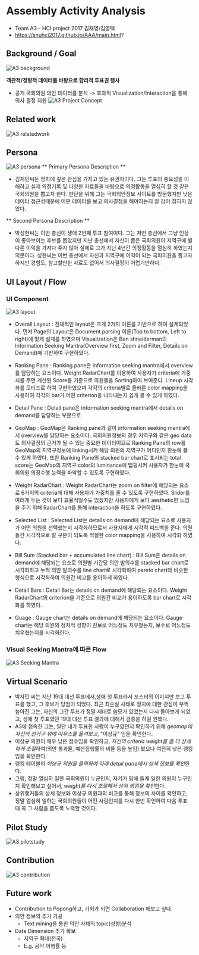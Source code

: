 # Assembly Activity Analysis
* Team A3 - HCI project 2017 김재영/김영택
* https://snuhci2017.github.io/AAA/main.html?

## Background / Goal
![A3 background](http://snuhci2017.github.io/AAA/report/background.png)

**객관적/정량적 데이터를 바탕으로 합리적 투표권 행사**
 - 공개 국회의원 의안 데이터를 분석 -> 효과적 Visualization/Interaction을 통해 의사 결정 지원
![A3 Project Concept](http://snuhci2017.github.io/AAA/report/concept.png)

## Related work
![A3 relatedwork](http://snuhci2017.github.io/AAA/report/relatedwork.png)

## Persona
![A3 persona](http://snuhci2017.github.io/AAA/report/persona.png)
** Primary Persona Description **
* 김재민씨는 정치에 깊은 관심을 가지고 있는 유권자이다. 그는 투표의 중요성을 이해하고 실제 의정기록 및 다양한 자료들을 바탕으로 의정활동을 열심히 할 것 같은 국회의원을 뽑고자 한다. 
판단을 위해 그는 국회의안정보 사이트를 방문했지만 낮은 데이터 접근성때문에 어떤 데이터를 보고 의사결정을 해야하는지 잘 감이 잡히지 않았다.

** Second Persona Description **
* 박성현씨는 이번 총선이 생애 2번째 투표 참여이다. 그는 저번 총선에서 그냥 인상이 좋아보이는 후보를 뽑았지만 지난 총선에서 자신이 뽑은 국회의원이 지역구에 별다른 이익을 가져다 주지 않아 실제로 그가 지난 4년간 의정활동을 열심히 하였는지 의문이다.
성현씨는 이번 총선에서 자신과 지역구에 이익이 되는 국회의원을 뽑고자 하지만 경험도, 참고할만한 자료도 없어서 의사결정이 어렵기만하다.

## UI Layout / Flow
### UI Component
![A3 layout](http://snuhci2017.github.io/AAA/report/layout.png)
* Overall Layout
 : 전체적인 layout은 크게 2가지 이론을 기반으로 하여 설계되었다. 
 먼저 Page의 Layout은 Document parsing 이론(Top to bottom, Left to right)에 맞게 설계를 하였으며 Visualization은 Ben shneiderman의 Information Seeking Mantra(Overview first, Zoom and Filter, Details on Demand)에 기반하여 구현하였다.

* Ranking Pane
 : Ranking pane은 information seeking mantra에서 overview를 담당하는 요소이다. Weight RadarChart를 이용하여 사용자가 criteria에 가중치를 주면 계산된 Score를 기준으로 의원들을 Sorting하여 보여준다. Lineup 시각화를 모티프로 하여 구현하였으며 각각의 criteria별로 올바른 color mapping을 사용하여 각각의 bar가 어떤 criterion을 나타내는지 쉽게 볼 수 있게 하였다. 
* Detail Pane
 : Detail pane은 information seeking mantra에서 details on demand를 담당하는 부분으로 
* GeoMap
 : GeoMap은 Ranking pane과 같이 information seeking mantra에서 overview를 담당하는 요소이다. 국회의원정보의 경우 지역구와 같은 geo data도 의사결정의 근거가 될 수 있는 중요한 데이터이므로 Ranking Pane의 row를 GeoMap의 지역구정보에 linking시켜 해당 의원의 지역구가 어디인지 한눈에 볼 수 있게 하였다. 또한 Ranking Pane의 stacked bar chart로 표시되는 total score는 GeoMap의 지역구 color의 luminance에 맵핑시켜 사용자가 한눈에 국회의원 의정수행 능력을 파악할 수 있도록 구현하였다.
* Weight RadarChart
 : Weight RadarChart는 zoom on filter에 해당되는 요소로 6가지의 criteria에 대해 사용자가 가중치를 줄 수 있도록 구현하였다. Slider를 여러개 두는 것이 보다 효율적일수도 있겠지만 사용자에게 보다 aesthetic한 느낌을 주기 위해 RadarChart를 통해 interaction을 하도록 구현하였다. 
* Selected List
 : Selected List는 details on demand에 해당되는 요소로 사용자가 어떤 의원을 선택했는지 시각화하므로서 사용자에게 시각적 피드백을 준다. 의원들간 시각적으로 잘 구분이 되도록 적절한 color mapping을 사용하여 시각화 하였다.
* Bill Sum (Stacked bar + accumulated line chart)
 : Bill Sum은 details on demand에 해당되는 요소로 의원별 기간당 의안 발의수를 stacked bar chart로 시각화하고 누적 의안 발의수를 line chart로 시각화하여 pareto chart와 비슷한 형식으로 시각화하여 의원간 비교를 용이하게 하였다.  
* Detail Bars
 : Detail Bar는 details on demand에 해당되는 요소이다. Weight RadarChart의 criterion을 기준으로 의원간 비교가 용이하도록 bar chart로 시각화를 하였다.
* Guage
 : Gauge chart는 details on demand에 해당되는 요소이다. Gauge chart는 해당 의원의 정치적 성향이 진보로 어느정도 치우쳤는지, 보수로 어느정도 치우쳤는지를 시각화한다. 

### Visual Seeking Mantra에 따른 Flow
![A3 Seeking Mantra](http://snuhci2017.github.io/AAA/report/mantra.png)

## Virtual Scenario
* 박자민 씨는 지난 19대 대선 투표에서,생애 첫 투표라서 포스터의 이미지만 보고 투표를 했고, 그 후보가 당첨이 되었다. 최근 최순실 사태로 정치에 대한 관심이 부쩍 높아진 그는, 자신의 그간 투표가 정말 제대로 쓸모가 있었는지 다시 돌아보게 되었고, 생애 첫 투표였던 19대 대선 투표 결과에 대해서 검증을 하길 원했다.
* A3에 접속한 그는, 일단 내가 투표한 사람이 누구였던지 확인하기 위해 *geomap에 자신의 선거구 위에 마우스를 올려보고*, "이상규" 임을 확인한다.
* 이상규 의원이 매우 낮은 점수임을 확인하고, *자신의 criteria weight를 좀 더 상세하게 조절*하여(의안 통과율, 예산집행률의 비율 등을 높임) 봤으나 여전히 낮은 랭킹임을 확인한다.
* 랭킹 테이블의 *이상규 의원을 클릭하여 아래 detail pane에서 상세 정보를 확인*한다.
* 그럼, 정말 열심히 일한 국회의원이 누군인지, 자기가 맘에 들게 일한 의원이 누구인지 확인해보고 싶어서, *weight를 다시 조절해서 상위 랭킹을 확인*한다.
* 상위랭커들의 상세 정보와 이상규 의원과의 비교를 통해 정보의 차이를 확인하고, 정말 열심히 일하는 국회의원들이 어떤 사람인지를 다시 한번 확인하여 다음 투표 때 꼭 그 사람을 뽑도록 노력할 것이다.

## Pilot Study
![A3 pilotstudy](http://snuhci2017.github.io/AAA/report/pilotstudy.png)

## Contribution
![A3 contribution](http://snuhci2017.github.io/AAA/report/contribution.png)

## Future work
- Contribution to Popong하고, 기회가 되면 Collaboration 해보고 싶다.
- 의안 정보의 추가 가공
    - Text mining을 통한 의안 자체의 topic(성향)분석
- Data Dimension 추가 확보
    - 지역구 확대(전국)
    - E.g. 공약 이행률 등
